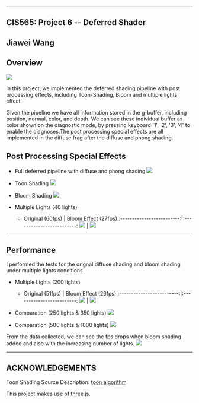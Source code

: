 ------------------------------------------------------------------------------
CIS565: Project 6 -- Deferred Shader
-------------------------------------------------------------------------------
Jiawei Wang
-------------------------------------------------------------------------------


Overview
-----
![](original.jpg)

In this project, we implemented the deferred shading pipeline with post processing effects, including Toon-Shading, Bloom and multiple lights effect.

Given the pipeline we have all information stored in the g-buffer, including position, normal, color, and depth. We can see these individual buffer as color shown on the diagnostic mode, by pressing keyboard '1', '2', '3', '4' to enable the diagnoses.The post processing special effects are all implemented in the diffuse.frag after the diffuse and phong shading.

Post Processing Special Effects
----------
 - Full deferred pipeline with diffuse and phong shading
    ![](diffuse_original.png)
 
 - Toon Shading
    ![](toon_basic.jpg)

 - Bloom Shading
    ![](bloom.jpg)

 - Multiple Lights (40 lights)
   - Original (60fps)             |  Bloom Effect (27fps)
    :-------------------------:|:-------------------------:
    ![](multi_40lights_original.jpg)  |  ![](multi_40lights_bloom.jpg)
 

----
Performance
----

I performed the tests for the orignal diffuse shading and bloom shading under multiple lights conditions. 
 - Multiple Lights (200 lights)
   - Original (51fps)             |  Bloom Effect (26fps)
    :-------------------------:|:-------------------------:
    ![](200Lights_original.jpg)  |  ![](200Lights_bloom.jpg)

- Comparation (250 lights & 350 lights)
    ![](fps_compare1.PNG)

- Comparation (500 lights & 1000 lights)
    ![](fps_compare2.PNG)

From the data collected, we can see the fps drops when bloom shading added and also with the increasing number of lights.
![](chart.png)


---
ACKNOWLEDGEMENTS
---
Toon Shading Source Description: [toon algorithm](http://www.lighthouse3d.com/tutorials/glsl-tutorial/toon-shader-version-ii/)

This project makes use of [three.js](http://www.threejs.org).
